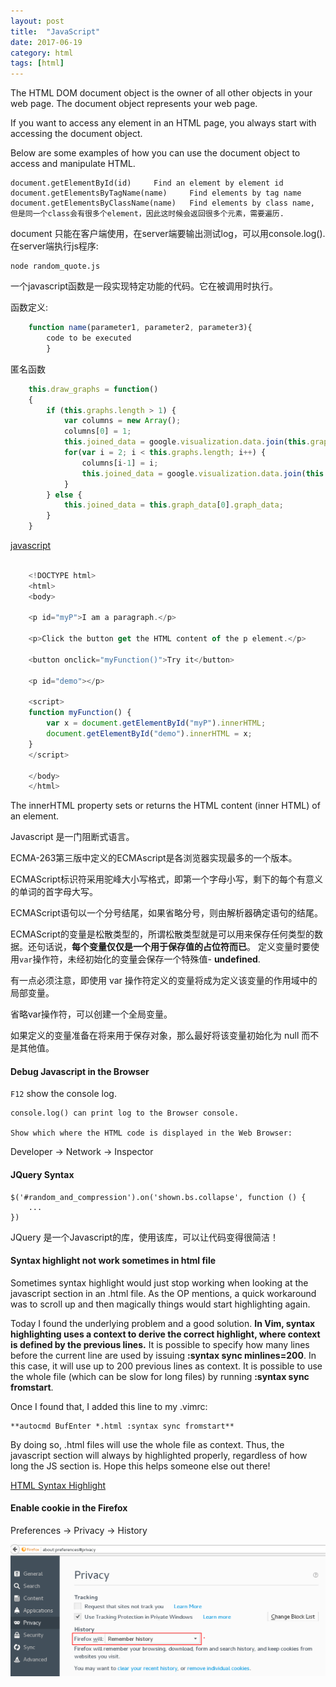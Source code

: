 ```yaml
---
layout: post
title:  "JavaScript"
date: 2017-06-19
category: html 
tags: [html]
---
```


The HTML DOM document object is the owner of all other objects in your web page.
The document object represents your web page.

If you want to access any element in an HTML page, you always start with accessing the document object.

Below are some examples of how you can use the document object to access and manipulate HTML.

    document.getElementById(id)     Find an element by element id
    document.getElementsByTagName(name)     Find elements by tag name
    document.getElementsByClassName(name)   Find elements by class name, 但是同一个class会有很多个element，因此这时候会返回很多个元素，需要遍历.

document 只能在客户端使用，在server端要输出测试log，可以用console.log().
在server端执行js程序:

    node random_quote.js

一个javascript函数是一段实现特定功能的代码。它在被调用时执行。

函数定义:
    
```javascript
    function name(parameter1, parameter2, parameter3){
        code to be executed
        }
```

匿名函数
    
```javascript
    this.draw_graphs = function()
    {
        if (this.graphs.length > 1) {
            var columns = new Array();
            columns[0] = 1;
            this.joined_data = google.visualization.data.join(this.graph_data[0].graph_data, this.graph_data[1].graph_data, 'full', [[0, 0]], [1], [1]);
            for(var i = 2; i < this.graphs.length; i++) {
                columns[i-1] = i;           
                this.joined_data = google.visualization.data.join(this.joined_data, this.graph_data[i].graph_data, 'full', [[0, 0]], columns, [1]);
            }
        } else {
            this.joined_data = this.graph_data[0].graph_data;
        }   
    }
```


[javascript](https://www.w3schools.com/js/js_functions.asp)


```javascript

    <!DOCTYPE html>
    <html>
    <body>

    <p id="myP">I am a paragraph.</p>

    <p>Click the button get the HTML content of the p element.</p>

    <button onclick="myFunction()">Try it</button>

    <p id="demo"></p>

    <script>
    function myFunction() {
        var x = document.getElementById("myP").innerHTML;
        document.getElementById("demo").innerHTML = x;
    }
    </script>

    </body>
    </html>
```
The innerHTML property sets or returns the HTML content (inner HTML) of an
element.


Javascript 是一门阻断式语言。

ECMA-263第三版中定义的ECMAscript是各浏览器实现最多的一个版本。

ECMAScript标识符采用驼峰大小写格式，即第一个字母小写，剩下的每个有意义的单词的首字母大写。

ECMAScript语句以一个分号结尾，如果省略分号，则由解析器确定语句的结尾。

ECMAScript的变量是松散类型的，所谓松散类型就是可以用来保存任何类型的数据。还句话说，**每个变量仅仅是一个用于保存值的占位符而已**。
定义变量时要使用`var`操作符，未经初始化的变量会保存一个特殊值- **undefined**.

有一点必须注意，即使用 var 操作符定义的变量将成为定义该变量的作用域中的局部变量。 

省略var操作符，可以创建一个全局变量。 

如果定义的变量准备在将来用于保存对象，那么最好将该变量初始化为 null 而不是其他值。

#### Debug Javascript in the Browser

`F12` show the console log.

    console.log() can print log to the Browser console.

    Show which where the HTML code is displayed in the Web Browser:

Developer -> Network -> Inspector

#### JQuery Syntax

    $('#random_and_compression').on('shown.bs.collapse', function () {
        ...
    })

JQuery 是一个Javascript的库，使用该库，可以让代码变得很简洁！

#### Syntax highlight not work sometimes in html file

Sometimes syntax highlight would just stop working when looking at the javascript section in an .html file. As the OP mentions, a quick workaround was to scroll up and then magically things would start highlighting again.

Today I found the underlying problem and a good solution. **In Vim, syntax highlighting uses a context to derive the correct highlight, where context is defined by the previous lines.** It is possible to specify how many lines before the current line are used by issuing **:syntax sync minlines=200**. In this case, it will use up to 200 previous lines as context. It is possible to use the whole file (which can be slow for long files) by running **:syntax sync fromstart**.

Once I found that, I added this line to my .vimrc:

    **autocmd BufEnter *.html :syntax sync fromstart**

By doing so, .html files will use the whole file as context. Thus, the javascript section will always by highlighted properly, regardless of how long the JS section is. Hope this helps someone else out there!

[HTML Syntax Highlight](https://stackoverflow.com/questions/58825/javascript-syntax-highlighting-in-vim)


#### Enable cookie in the Firefox

Preferences -> Privacy -> History 

![image](../../images/html-css/remember-cookie.png)
